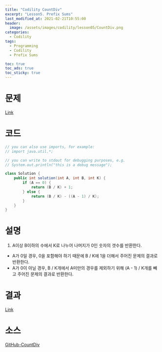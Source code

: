 ```yaml
---
title: "Codility CountDiv"
excerpt: "Lesson5. Prefix Sums"
last_modified_at: 2021-02-21T10:55:00
header:
  image: /assets/images/codility/lesson05/CountDiv.png
categories:
  - Codility
tags:
  - Programming
  - Codility
  - Prefix Sums

toc: true
toc_ads: true
toc_sticky: true
---
```

# 문제
[Link](https://app.codility.com/programmers/lessons/5-prefix_sums/count_div/)

# 코드
```java
// you can also use imports, for example:
// import java.util.*;

// you can write to stdout for debugging purposes, e.g.
// System.out.println("this is a debug message");

class Solution {
    public int solution(int A, int B, int K) {
        if (A == 0) {
            return (B / K) + 1;
        } else {
            return (B / K) - ((A - 1) / K);
        }
    }
}
```

# 설명
1. A이상 B이하의 수에서 K로 나누어 나머지가 0인 숫자의 갯수를 반환한다.
- A가 0일 경우, 0을 포함해야 하기 때문에 B / K에 1을 더해서 주어진 문제의 결과로 반환한다.
- A가 0이 아닐 경우, B / K개에서 A미만의 경우를 제외하기 위해 (A - 1) / K개를 빼고 주어진 문제의 결과로 반환한다.

# 결과
[Link](https://app.codility.com/demo/results/trainingSC57UB-3PR/)

# 소스
[GitHub-CountDiv](https://github.com/GracefulSoul/Sample/blob/master/src/main/java/gracefulsoul/codility/lesson05/CountDiv.java)